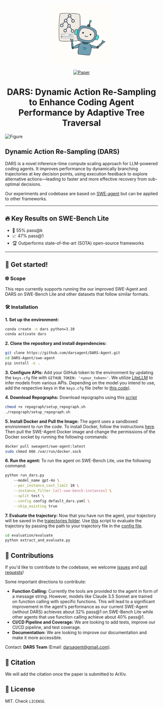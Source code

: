 <p align="center">
  <img src="assets/DARS.svg" alt="DARS Logo" width="200" />
</p>
<p align="center">
  <a href="https://drive.google.com/file/d/1DMAZ-fkirC8uKl8819cOq9J3BQ4E7GXR/view?usp=sharing">
    <img src="https://img.shields.io/badge/Paper-%23299dc2?style=for-the-badge&logo=readthedocs&logoColor=%23334455" alt="Paper">
  </a>
</p>
<h1 align="center">DARS: Dynamic Action Re-Sampling to Enhance Coding Agent Performance by Adaptive Tree Traversal</h1>


![Figure](assets/figure.svg)

## Dynamic Action Re-Sampling (DARS)
DARS is a novel inference-time compute scaling approach for LLM-powered coding agents. It improves performance by dynamically branching trajectories at key decision points, using execution feedback to explore alternative actions—leading to faster and more effective recovery from sub-optimal decisions.

Our experiments and codebase are based on [SWE-agent](https://github.com/SWE-agent/SWE-agent) but can be applied to other frameworks.

---

## 🔥 Key Results on SWE-Bench Lite
- 🎯 55% pass@k
- 📈 47% pass@1
- 🏆 Outperforms state-of-the-art (SOTA) open-source frameworks
---

## 🚀 Get started!
### 🌐 Scope
This repo currently supports running the our improved SWE-Agent and DARS on SWE-Bench Lite and other datasets that follow similar formats.

### 🛠️ Installation
**1. Set up the environment:**
```bash
conda create -n dars python=3.10
conda activate dars
```

**2. Clone the repository and install dependencies:**
```bash
git clone https://github.com/darsagent/DARS-Agent.git
cd DARS-Agent/swe-agent
pip install -e .
```

**3. Configure APIs:** Add your GitHub token to the environment by updating the `keys.cfg` file with `GITHUB_TOKEN: '<your_token>'`. We utilize [LiteLLM](https://github.com/BerriAI/litellm.git) to infer models from various APIs. Depending on the model you intend to use, add the respective keys in the `keys.cfg` file (refer to [this code](sweagent/agent/models.py)).

**4. Download Repographs:** Download repographs using this [script](repograph/setup_repograph.sh)
```bash
chmod +x repograph/setup_repograph.sh
./repograph/setup_repograph.sh
```

**5. Install Docker and Pull the Image:** The agent uses a sandboxed environment to run the code. To install Docker, follow the instructions [here](https://docs.docker.com/get-docker/). Then pull the SWE-Agent Docker image and change the permissions of the Docker socket by running the following commands:
```bash
docker pull sweagent/swe-agent:latest
sudo chmod 666 /var/run/docker.sock
```

**6. Run the agent:** To run the agent on SWE-Bench Lite, use the following command:
```bash
python run_dars.py
    --model_name gpt-4o \
    --per_instance_cost_limit 10 \
    --instance_filter [all-swe-bench-instances] \
    --split test \
    --config config default_dars.yaml \
    --skip_existing true
```

**7. Evaluate the trajectory:** Now that you have run the agent, your trajectory will be saved in the [trajectories folder](trajectories). Use [this](evaluation/evaluate/extract_and_evaluate.py) script to evaluate the trajectory by passing the path to your trajectory file in the [config file](evaluation/evaluate/config.yaml).
```bash
cd evaluation/evaluate
python extract_and_evaluate.py
```

## 💫 Contributions <a name="contributions"></a>
If you'd like to contribute to the codebase, we welcome [issues](https://github.com/darsagent/DARS-Agent/issues) and [pull requests](https://github.com/darsagent/DARS-Agent/pulls)!

Some important directions to contribute:
- **Function Calling:** Currently the tools are provided to the agent in form of a message string. However, models like Claude 3.5 Sonnet are trained on function calling with specific functions. This will lead to a significant improvement in the agent's performance as our current SWE-Agent (without DARS) achieves about 32% pass@1 on SWE-Bench Lite while other agents that use function calling achieve about 40% pass@1.
- **CI/CD Pipeline and Coverage:** We are looking to add tests, improve our CI/CD pipeline, and test coverage.
- **Documentation:** We are looking to improve our documentation and make it more accessible.

Contact: **DARS Team** (Email: darsagent@gmail.com).

## 📝 Citation <a name="citation"></a>
We will add the citation once the paper is submitted to ArXiv.

## 🪪 License <a name="license"></a>
MIT. Check `LICENSE`.
